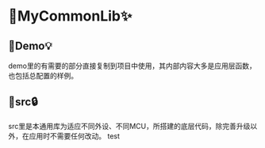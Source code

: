 # 📌MyCommonLib✨
## 📌Demo💡
demo里的有需要的部分直接复制到项目中使用，其内部内容大多是应用层函数，也包括总配置的样例。
## 📌src🔒
src里是本通用库为适应不同外设、不同MCU，所搭建的底层代码，除完善升级以外，在应用时不需要任何改动。
test